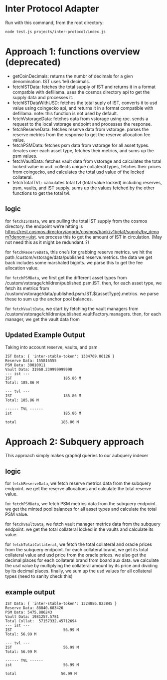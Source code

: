 # Inter Protocol Adapter

Run with this command, from the root directory:
```
node test.js projects/inter-protocol/index.js 
```

# Approach 1: functions overview (deprecated)
- getCoinDecimals: returns the numbr of decimals for a givn denomination. IST uses 1e6 decimals.
- fetchISTData: fetches the total supply of IST and returns it in a format compatble with defillama. uses the cosmos directory api to get the supply data and processes it.
- fetchISTDataWithUSD: fetches the total suply of IST, converts it to usd value using coingecko api, and returns it in a format compatible with defillama. note: this function is not used by default.
- fetchVstorageData: fetches data from vstorage using rpc. sends a request to the local vstorage endpoint and processes the response.
- fetchReserveData: fetches reserve data from vstorage. parses the reserve metrics from the response to get the reserve allocation fee value.
- fetchPSMData: fetches psm data from vstorage for all asset types. iterates over each asset type, fetches their metrics, and sums up the psm values.
- fetchVaultData: fetches vault data from vstorage and calculates the total locked value in usd. collects unique collateral types, fetches their prices from coingecko, and calculates the total usd value of the locked collateral.
- fetchTotalTVL: calculates total tvl (total value locked) including reserves, psm, vaults, and IST supply. sums up the values fetched by the other functions to get the total tvl.

## logic

for ```fetchISTData```, we are pulling the total IST supply from the cosmos directory. the endpoint we’re hitting is https://rest.cosmos.directory/agoric/cosmos/bank/v1beta1/supply/by_denom?denom=uist. we process this to get the amount of IST in circulation. (May not need this as it might be redundant..?)

for ```fetchReserveData```, this one’s for grabbing reserve metrics. we hit the path /custom/vstorage/data/published.reserve.metrics. the data we get back includes some marshaled bigints. we parse this to get the fee allocation value.

for ```fetchPSMData```, we first get the different asset types from /custom/vstorage/children/published.psm.IST. then, for each asset type, we fetch its metrics from /custom/vstorage/data/published.psm.IST.${assetType}.metrics. we parse these to sum up the anchor pool balances.

for ```fetchVaultData```, we start by fetching the vault managers from /custom/vstorage/children/published.vaultFactory.managers. then, for each manager, we get the vault data from 

## Updated Example Output
Taking into account reserve, vaults, and psm

```
IST Data: { 'inter-stable-token': 1334769.86126 }
Reserve Data: 155816555
PSM Data: 30010011
Vault Data: 31960.239999999998
--- ist ---
IST                       185.86 M
Total: 185.86 M 

--- tvl ---
IST                       185.86 M
Total: 185.86 M 

------ TVL ------
ist                       185.86 M

total                    185.86 M 
```

# Approach 2: Subquery approach 

This approach simply makes graphql queries to our aubquery indexer

## logic

for ```fetchReserveData```, we fetch reserve metrics data from the subquery endpoint. we get the reserve allocations and calculate the total reserve value.

for ```fetchPSMData```, we fetch PSM metrics data from the subquery endpoint. we get the minted pool balances for all asset types and calculate the total PSM value.

for ```fetchVaultData```, we fetch vault manager metrics data from the subquery endpoint. we get the total collateral locked in the vaults and calculate its value.

for ```fetchTotalCollateral```, we fetch the total collateral and oracle prices from the subquery endpoint. for each collateral brand, we get its total collateral value and usd price from the oracle prices. we also get the decimal places for each collateral brand from board aux data. we calculate the usd value by multiplying the collateral amount by its price and dividing by its decimal places. finally, we sum up the usd values for all collateral types (need to sanity check this)

## example output

```
IST Data: { 'inter-stable-token': 1324886.823845 }
Reserve Data: 88840.683426
PSM Data: 5475.886243
Vault Data: 1981257.5781
Total Collat:  57157332.45712694
--- ist ---
IST                       56.99 M
Total: 56.99 M 

--- tvl ---
IST                       56.99 M
Total: 56.99 M 

------ TVL ------
ist                       56.99 M

total                    56.99 M 
```